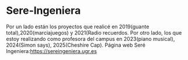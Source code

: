 # Sere-Ingeniera
Por un lado están los proyectos que realicé en 2019(guante total),2020(marciajuegos) y 2021(Radio recuerdos.
Por otro lado, los que estoy realizando como profesora del campus en 2023(piano musical), 2024(Simon says), 2025(Cheshire Cap).
Página web Seré Ingeniera:https://sereingeniera.ugr.es
